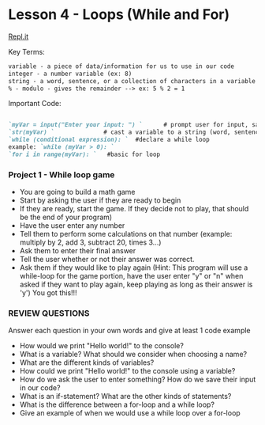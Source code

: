# Lesson 4 - Loops (While and For)

[Repl.it](https://repl.it/~)

Key Terms:
```markdown
variable - a piece of data/information for us to use in our code
integer - a number variable (ex: 8)
string - a word, sentence, or a collection of characters in a variable (ex: "i like turtles")
% - modulo - gives the remainder --> ex: 5 % 2 = 1
```

Important Code:
```markdown

`myVar = input("Enter your input: ") `      # prompt user for input, save as variable
`str(myVar) `              # cast a variable to a string (word, sentence, or a collection of characters)
`while (conditional expression): `  #declare a while loop
example: `while (myVar > 0): `
`for i in range(myVar): `   #basic for loop

```
  
### Project 1 - While loop game
- You are going to build a math game
- Start by asking the user if they are ready to begin
- If they are ready, start the game. If they decide not to play, that should be the end of your program)
- Have the user enter any number
- Tell them to perform some calculations on that number (example: multiply by 2, add 3, subtract 20, times 3...)
- Ask them to enter their final answer
- Tell the user whether or not their answer was correct.
- Ask them if they would like to play again
(Hint: This program will use a while-loop for the game portion, have the user enter "y" or "n" when asked if they want to play again, keep playing as long as their answer is 'y')
You got this!!!


### REVIEW QUESTIONS
Answer each question in your own words and give at least 1 code example
- How would we print "Hello world!" to the console?
- What is a variable? What should we consider when choosing a name?
- What are the different kinds of variables?
- How could we print "Hello world!" to the console using a variable?
- How do we ask the user to enter something? How do we save their input in our code?
- What is an if-statement? What are the other kinds of statements?
- What is the difference between a for-loop and a while loop?
- Give an example of when we would use a while loop over a for-loop

